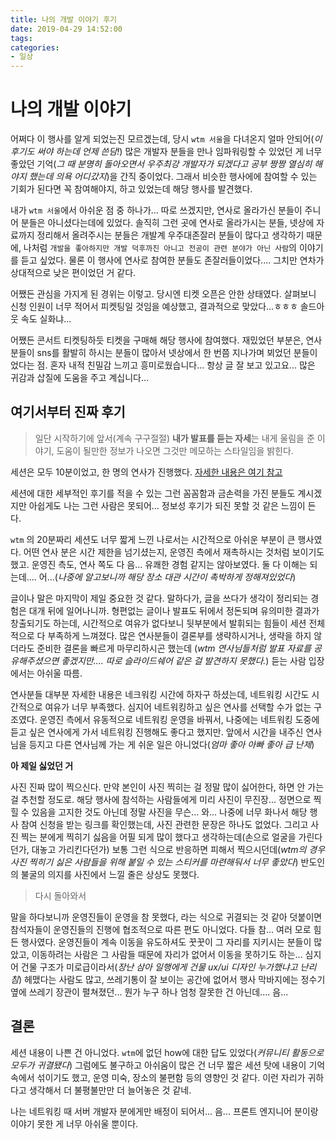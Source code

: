 ```yaml
---
title: 나의 개발 이야기 후기
date: 2019-04-29 14:52:00
tags:
categories:
- 일상
---
```


# 나의 개발 이야기

어쩌다 이 행사를 알게 되었는진 모르겠는데, 당시 `wtm 서울`을 다녀온지 얼마 안되어(*이 후기도 써야 하는데 언제 쓴담!*) 많은 개발자 분들을 만나 임파워링할 수 있었던 게 너무 좋았던 기억(*그 때 분명히 돌아오면서 우주최강 개발자가 되겠다고 공부 짱짱 열심히 해야지 했는데 의욕 어디갔지*)을 간직 중이었다. 그래서 비슷한 행사에에 참여할 수 있는 기회가 된다면 꼭 참여해야지, 하고 있었는데 해당 행사를 발견했다.

내가 `wtm 서울`에서 아쉬운 점 중 하나가... 따로 쓰겠지만, 연사로 올라가신 분들이 주니어 분들은 아니셨다는데에 있었다. 솔직히 그런 곳에 연사로 올라가시는 분들, 넷상에 자료까지 정리해서 올려주시는 분들은 개발계 우주대존잘러 분들이 많다고 생각하기 때문에, 나처럼 `개발을 좋아하지만 개발 덕후까진 아니고 전공이 관련 분야가 아닌 사람`의 이야기를 듣고 싶었다. 물론 이 행사에 연사로 참여한 분들도 존잘러들이었다.... 그치만 연차가 상대적으로 낮은 편이었던 거 같다.

어쨌든 관심을 가지게 된 경위는 이렇고. 당시엔 티켓 오픈은 안한 상태였다. 살펴보니 신청 인원이 너무 적어서 피켓팅일 것임을 예상했고, 결과적으로 맞았다...ㅎㅎㅎ 솔드아웃 속도 실화냐...

어쨌든 콘서트 티켓팅하듯 티켓을 구매해 해당 행사에 참여했다. 재밌었던 부분은, 연사 분들이 sns를 활발히 하시는 분들이 많아서 넷상에서 한 번쯤 지나가며 뵈었던 분들이었다는 점. 혼자 내적 친밀감 느끼고 흥미로웠습니다... 항상 글 잘 보고 있고요... 많은 귀감과 삽질에 도움을 주고 계십니다...

## 여기서부터 진짜 후기

> 일단 시작하기에 앞서(계속 구구절절) **내가 발표를 듣는 자세**는 내게 울림을 준 이야기, 도움이 될만한 정보가 나오면 그것만 메모하는 스타일임을 밝힌다.

세션은 모두 10분이었고, 한 명의 연사가 진행했다. [자세한 내용은 여기 참고](https://festa.io/events/259)

세션에 대한 세부적인 후기를 적을 수 있는 그런 꼼꼼함과 금손력을 가진 분들도 계시겠지만 아쉽게도 나는 그런 사람은 못되어... 정보성 후기가 되진 못할 것 같은 느낌이 든다.

`wtm` 의 20분짜리 세션도 너무 짧게 느낀 나로서는 시간적으로 아쉬운 부분이 큰 행사였다. 어떤 연사 분은 시간 제한을 넘기셨는지, 운영진 측에서 재촉하시는 것처럼 보이기도 했고. 운영진 측도, 연사 쪽도 다 음... 유쾌한 경험 같지는 않아보였다. 둘 다 이해는 되는데.... 어...(*나중에 알고보니까 해당 장소 대관 시간이 촉박하게 정해져있었다*)

글이나 말은 마지막이 제일 중요한 것 같다. 말하다가, 글을 쓰다가 생각이 정리되는 경험은 대개 뒤에 일어나니까. 형편없는 글이나 발표도 뒤에서 정돈되며 유의미한 결과가 창출되기도 하는데,  시간적으로 여유가 없다보니 뒷부분에서 발휘되는 힘들이 세션 전체적으로 다 부족하게 느껴졌다. 많은 연사분들이 결론부를 생략하시거나, 생략을 하지 않더라도 준비한 결론을 빠르게 마무리하시곤 했는데 (*wtm 연사님들처럼 발표 자료를 공유해주셨으면 좋겠지만.... 따로 슬라이드쉐어 같은 걸 발견하지 못했다.*) 듣는 사람 입장에서는 아쉬울 따름.

연사분들 대부분 자세한 내용은 네크워킹 시간에 하자구 하셨는데, 네트워킹 시간도 시간적으로 여유가 너무 부족했다. 심지어 네트워킹하고 싶은 연사를 선택할 수가 없는 구조였다. 운영진 측에서 유동적으로 네트워킹 운영을 바꿔서, 나중에는 네트워킹 도중에 듣고 싶은 연사에게 가서 네트워킹 진행해도 좋다고 했지만. 앞에서 시간을 내주신 연사님을 등지고 다른 연사님께 가는 게 쉬운 일은 아니었다(*엄마 좋아 아빠 좋아 급 난제*)

**아 제일 싫었던 거** 

사진 진짜 많이 찍으신다. 만약 본인이 사진 찍히는 걸 정말 많이 싫어한다, 하면 안 가는 걸 추천할 정도로. 해당 행사에 참석하는 사람들에게 미리 사진이 무진장... 정면으로 찍힐 수 있음을 고지한 것도 아닌데 정말 사진을 무슨... 와... 나중에 너무 화나서 해당 행사 참여 신청을 받는 링크를 확인했는데, 사진 관련한 문장은 하나도 없었다. 그리고 사진 찍는 분에게 찍히기 싫음을 어필 되게 많이 했다고 생각하는데(손으로 얼굴을 가린다던가, 대놓고 가리킨다던가) 보통 그런 식으로 반응하면 피해서 찍으시던데(*wtm의 경우 사진 찍히기 싫은 사람들을 위해 붙일 수 있는 스티커를 마련해둬서 너무 좋았다*) 반도인의 불굴의 의지를 사진에서 느낄 줄은 상상도 못했다.

> 다시 돌아와서

말을 하다보니까 운영진들이 운영을 참 못했다, 라는 식으로 귀결되는 것 같아 덧붙이면 참석자들이 운영진들의 진행에 협조적으로 따른 편도 아니었다. 다들 참... 여러 모로 힘든 행사였다. 운영진들이 계속 이동을 유도하셔도 꿋꿋이 그 자리를 지키시는 분들이 많았고, 이동하려는 사람은 그 사람들 때문에 자리가 없어서 이동을 못하기도 하는... 심지어 건물 구조가 미로급이라서(*장난 삼아 일행에게 건물 ux/ui 디자인 누가했냐고 난리침*) 헤맸다는 사람도 많고, 쓰레기통이 잘 보이는 공간에 없어서 행사 막바지에는 정수기 옆에 쓰레기 장관이 펼쳐졌던... 뭔가 누구 하나 엄청 잘못한 건 아닌데.... 음...

## 결론

세션 내용이 나쁜 건 아니었다. `wtm`에 없던 how에 대한 답도 있었다(*커뮤니티 활동으로 모두가 귀결됐다*) 그럼에도 불구하고 아쉬움이 많은 건 너무 짧은 세션 탓에 내용이 기억 속에서 섞이기도 했고, 운영 미숙, 장소의 불편함 등의 영향인 것 같다. 이런 자리가 귀하다고 생각해서 더 불평불만만 더 늘어놓은 것 같네.

나는 네트워킹 때 서버 개발자 분에게만 배정이 되어서... 음... 프론트 엔지니어 분이랑 이야기 못한 게 너무 아쉬울 뿐이다.